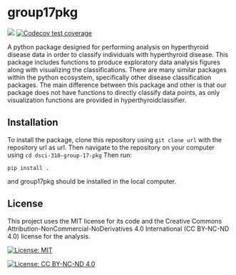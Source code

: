 # group17pkg

<!-- badges: start -->
![](https://github.com/DSCI-310/dsci-310-group-17-pkg/actions/workflows/test-coverage.yaml/badge.svg)
[![Codecov test
coverage](https://codecov.io/gh/DSCI-310/dsci-310-group-17-pkg/branch/code-coverage-test/graph/badge.svg)](https://app.codecov.io/gh/DSCI-310/dsci-310-group-17-pkg?branch=code-coverage-test)
<!-- badges: end -->


A python package designed for performing analysis on hyperthyroid disease data in order to classify individuals with hyperthyroid disease. This package includes functions to produce exploratory data analysis figures along with visualizing the classifications. There are many similar packages within the python ecosystem, specifically other disease classification packages. The main difference between this package and other is that our package does not have functions to directly classify data points, as only visualization functions are provided in hyperthyroidclassifier. 

## Installation
To install the package, clone this repository using `git clone url` with the repository url as url. 
Then navigate to the repository on your computer using `cd dsci-310-group-17-pkg`
Then run: 
```
pip install .
```
and group17pkg should be installed in the local computer. 

## License
This project uses the MIT license for its code and the Creative Commons Attribution-NonCommercial-NoDerivatives 4.0 International (CC BY-NC-ND 4.0) license for the analysis.

[![License: MIT](https://img.shields.io/badge/License-MIT-yellow.svg)](https://opensource.org/licenses/MIT)

[![License: CC BY-NC-ND 4.0](https://img.shields.io/badge/License-CC_BY--NC--ND_4.0-lightgrey.svg)](https://creativecommons.org/licenses/by-nc-nd/4.0/)
